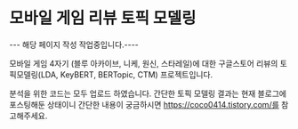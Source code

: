 # 모바일 게임 리뷰 토픽 모델링

--- 해당 페이지 작성 작업중입니다.----

모바일 게임 4자기 (블루 아카이브, 니케, 원신, 스타레일)에 대한 구글스토어 리뷰의 토픽모델링(LDA, KeyBERT, BERTopic, CTM) 프로젝트입니다.

분석을 위한 코드는 모두 업로드 하였습니다. 간단한 토픽 모델링 결과는 현재 블로그에 포스팅해둔 상태이니 간단한 내용이 궁금하시면 https://coco0414.tistory.com/를 참고해주세요.
